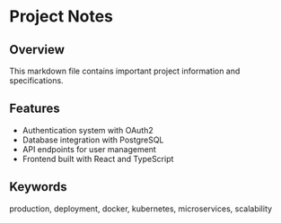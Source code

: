 # Project Notes

## Overview
This markdown file contains important project information and specifications.

## Features
- Authentication system with OAuth2
- Database integration with PostgreSQL
- API endpoints for user management
- Frontend built with React and TypeScript

## Keywords
production, deployment, docker, kubernetes, microservices, scalability